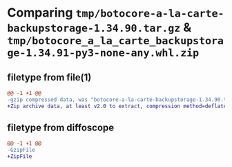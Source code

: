 # Comparing `tmp/botocore-a-la-carte-backupstorage-1.34.90.tar.gz` & `tmp/botocore_a_la_carte_backupstorage-1.34.91-py3-none-any.whl.zip`

## filetype from file(1)

```diff
@@ -1 +1 @@
-gzip compressed data, was "botocore-a-la-carte-backupstorage-1.34.90.tar", last modified: Wed Apr 24 01:02:00 2024, max compression
+Zip archive data, at least v2.0 to extract, compression method=deflate
```

## filetype from diffoscope

```diff
@@ -1 +1 @@
-GzipFile
+ZipFile
```

